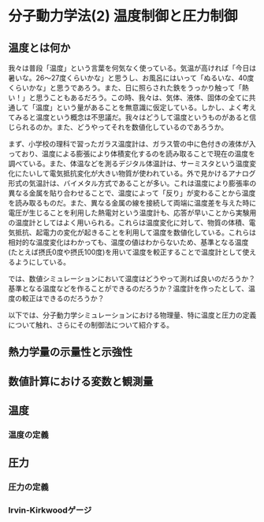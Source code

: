 # 分子動力学法(2) 温度制御と圧力制御

## 温度とは何か

我々は普段「温度」という言葉を何気なく使っている。気温が高ければ「今日は暑いな。26～27度くらいかな」と思うし、お風呂にはいって「ぬるいな、40度くらいかな」と思うであろう。また、日に照らされた鉄をうっかり触って「熱い！」と思うこともあるだろう。この時、我々は、気体、液体、固体の全てに共通して「温度」という量があることを無意識に仮定している。しかし、よく考えてみると温度という概念は不思議だ。我々はどうして温度というものがあると信じられるのか。また、どうやってそれを数値化しているのであろうか。

まず、小学校の理科で習ったガラス温度計は、ガラス管の中に色付きの液体が入っており、温度による膨張により体積変化するのを読み取ることで現在の温度を調べている。また、体温などを測るデジタル体温計は、サーミスタという温度変化にたいして電気抵抗変化が大きい物質が使われている。外で見かけるアナログ形式の気温計は、バイメタル方式であることが多い。これは温度により膨張率の異なる金属を貼り合わせることで、温度によって「反り」が変わることから温度を読み取るものだ。また、異なる金属の線を接続して両端に温度差を与えた時に電圧が生じることを利用した熱電対という温度計も、応答が早いことから実験用の温度計としてはよく用いられる。これらは温度変化に対して、物質の体積、電気抵抗、起電力の変化が起きることを利用して温度を数値化している。これらは相対的な温度変化はわかっても、温度の値はわからないため、基準となる温度(たとえば摂氏0度や摂氏100度)を用いて温度を較正することで温度計として使えるようにしている。

では、数値シミュレーションにおいて温度はどうやって測れば良いのだろうか？基準となる温度などを作ることができるのだろうか？温度計を作ったとして、温度の較正はできるのだろうか？

以下では、分子動力学シミュレーションにおける物理量、特に温度と圧力の定義について触れ、さらにその制御法について紹介する。

## 熱力学量の示量性と示強性

## 数値計算における変数と観測量

## 温度

### 温度の定義

## 圧力

### 圧力の定義

### Irvin-Kirkwoodゲージ

